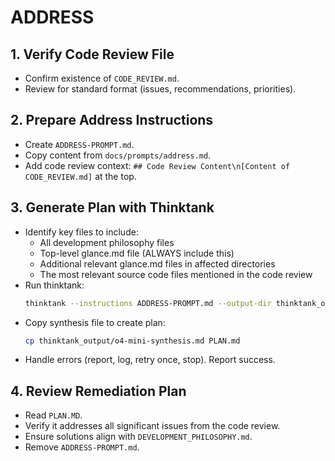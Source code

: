 # ADDRESS

## 1. Verify Code Review File
- Confirm existence of `CODE_REVIEW.md`.
- Review for standard format (issues, recommendations, priorities).

## 2. Prepare Address Instructions
- Create `ADDRESS-PROMPT.md`.
- Copy content from `docs/prompts/address.md`.
- Add code review context: `## Code Review Content\n[Content of CODE_REVIEW.md]` at the top.

## 3. Generate Plan with Thinktank
- Identify key files to include:
    - All development philosophy files
    - Top-level glance.md file (ALWAYS include this)
    - Additional relevant glance.md files in affected directories
    - The most relevant source code files mentioned in the code review
- Run thinktank:
    ```bash
    thinktank --instructions ADDRESS-PROMPT.md --output-dir thinktank_output --synthesis-model o4-mini --model gemini-2.5-flash-preview-04-17 --model gemini-2.5-pro-preview-03-25 --model gpt-4.1 --model o4-mini [development philosophy files] [glance.md files] [relevant source files]
    ```
- Copy synthesis file to create plan:
    ```bash
    cp thinktank_output/o4-mini-synthesis.md PLAN.md
    ```
- Handle errors (report, log, retry once, stop). Report success.

## 4. Review Remediation Plan
- Read `PLAN.MD`.
- Verify it addresses all significant issues from the code review.
- Ensure solutions align with `DEVELOPMENT_PHILOSOPHY.md`.
- Remove `ADDRESS-PROMPT.md`.

